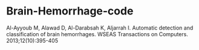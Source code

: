 # Brain-Hemorrhage-code
Al-Ayyoub M, Alawad D, Al-Darabsah K, Aljarrah I. Automatic detection and classification of brain hemorrhages. WSEAS Transactions on Computers. 2013;12(10):395-405
